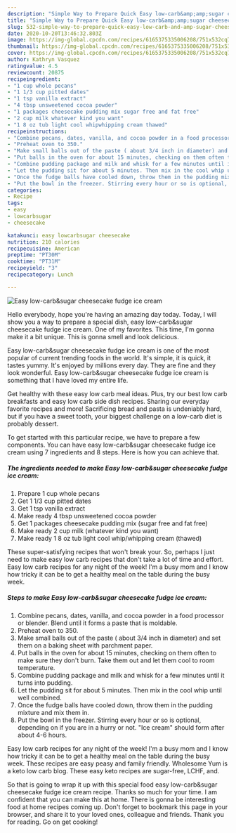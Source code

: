 ```yaml
---
description: "Simple Way to Prepare Quick Easy low-carb&amp;amp;sugar cheesecake fudge ice cream"
title: "Simple Way to Prepare Quick Easy low-carb&amp;amp;sugar cheesecake fudge ice cream"
slug: 532-simple-way-to-prepare-quick-easy-low-carb-and-amp-sugar-cheesecake-fudge-ice-cream
date: 2020-10-20T13:46:32.803Z
image: https://img-global.cpcdn.com/recipes/6165375335006208/751x532cq70/easy-low-carbsugar-cheesecake-fudge-ice-cream-recipe-main-photo.jpg
thumbnail: https://img-global.cpcdn.com/recipes/6165375335006208/751x532cq70/easy-low-carbsugar-cheesecake-fudge-ice-cream-recipe-main-photo.jpg
cover: https://img-global.cpcdn.com/recipes/6165375335006208/751x532cq70/easy-low-carbsugar-cheesecake-fudge-ice-cream-recipe-main-photo.jpg
author: Kathryn Vasquez
ratingvalue: 4.5
reviewcount: 20875
recipeingredient:
- "1 cup whole pecans"
- "1 1/3 cup pitted dates"
- "1 tsp vanilla extract"
- "4 tbsp unsweetened cocoa powder"
- "1 packages cheesecake pudding mix sugar free and fat free"
- "2 cup milk whatever kind you want"
- "1 8 oz tub light cool whipwhipping cream thawed"
recipeinstructions:
- "Combine pecans, dates, vanilla, and cocoa powder in a food processor or blender. Blend until it forms a paste that is moldable."
- "Preheat oven to 350."
- "Make small balls out of the paste ( about 3/4 inch in diameter) and set them on a baking sheet with parchment paper."
- "Put balls in the oven for about 15 minutes, checking on them often to make sure they don&#39;t burn. Take them out and let them cool to room temperature."
- "Combine pudding package and milk and whisk for a few minutes until it turns into pudding."
- "Let the pudding sit for about 5 minutes. Then mix in the cool whip until well combined."
- "Once the fudge balls have cooled down, throw them in the pudding mixture and mix them in."
- "Put the bowl in the freezer. Stirring every hour or so is optional, depending on if you are in a hurry or not. &#34;Ice cream&#34; should form after about 4-6 hours."
categories:
- Recipe
tags:
- easy
- lowcarbsugar
- cheesecake

katakunci: easy lowcarbsugar cheesecake 
nutrition: 210 calories
recipecuisine: American
preptime: "PT30M"
cooktime: "PT31M"
recipeyield: "3"
recipecategory: Lunch

---
```



![Easy low-carb&amp;sugar cheesecake fudge ice cream](https://img-global.cpcdn.com/recipes/6165375335006208/751x532cq70/easy-low-carbsugar-cheesecake-fudge-ice-cream-recipe-main-photo.jpg)

Hello everybody, hope you're having an amazing day today. Today, I will show you a way to prepare a special dish, easy low-carb&amp;sugar cheesecake fudge ice cream. One of my favorites. This time, I'm gonna make it a bit unique. This is gonna smell and look delicious.

Easy low-carb&amp;sugar cheesecake fudge ice cream is one of the most popular of current trending foods in the world. It's simple, it is quick, it tastes yummy. It's enjoyed by millions every day. They are fine and they look wonderful. Easy low-carb&amp;sugar cheesecake fudge ice cream is something that I have loved my entire life.

Get healthy with these easy low carb meal ideas. Plus, try our best low carb breakfasts and easy low carb side dish recipes. Sharing our everyday favorite recipes and more! Sacrificing bread and pasta is undeniably hard, but if you have a sweet tooth, your biggest challenge on a low-carb diet is probably dessert.


To get started with this particular recipe, we have to prepare a few components. You can have easy low-carb&amp;sugar cheesecake fudge ice cream using 7 ingredients and 8 steps. Here is how you can achieve that.

<!--inarticleads1-->

##### The ingredients needed to make Easy low-carb&amp;sugar cheesecake fudge ice cream:

1. Prepare 1 cup whole pecans
1. Get 1 1/3 cup pitted dates
1. Get 1 tsp vanilla extract
1. Make ready 4 tbsp unsweetened cocoa powder
1. Get 1 packages cheesecake pudding mix (sugar free and fat free)
1. Make ready 2 cup milk (whatever kind you want)
1. Make ready 1 8 oz tub light cool whip/whipping cream (thawed)


These super-satisfying recipes that won&#39;t break your. So, perhaps I just need to make easy low carb recipes that don&#39;t take a lot of time and effort. Easy low carb recipes for any night of the week! I&#39;m a busy mom and I know how tricky it can be to get a healthy meal on the table during the busy week. 

<!--inarticleads2-->

##### Steps to make Easy low-carb&amp;sugar cheesecake fudge ice cream:

1. Combine pecans, dates, vanilla, and cocoa powder in a food processor or blender. Blend until it forms a paste that is moldable.
1. Preheat oven to 350.
1. Make small balls out of the paste ( about 3/4 inch in diameter) and set them on a baking sheet with parchment paper.
1. Put balls in the oven for about 15 minutes, checking on them often to make sure they don&#39;t burn. Take them out and let them cool to room temperature.
1. Combine pudding package and milk and whisk for a few minutes until it turns into pudding.
1. Let the pudding sit for about 5 minutes. Then mix in the cool whip until well combined.
1. Once the fudge balls have cooled down, throw them in the pudding mixture and mix them in.
1. Put the bowl in the freezer. Stirring every hour or so is optional, depending on if you are in a hurry or not. &#34;Ice cream&#34; should form after about 4-6 hours.


Easy low carb recipes for any night of the week! I&#39;m a busy mom and I know how tricky it can be to get a healthy meal on the table during the busy week. These recipes are easy peasy and family friendly. Wholesome Yum is a keto low carb blog. These easy keto recipes are sugar-free, LCHF, and. 

So that is going to wrap it up with this special food easy low-carb&amp;sugar cheesecake fudge ice cream recipe. Thanks so much for your time. I am confident that you can make this at home. There is gonna be interesting food at home recipes coming up. Don't forget to bookmark this page in your browser, and share it to your loved ones, colleague and friends. Thank you for reading. Go on get cooking!
